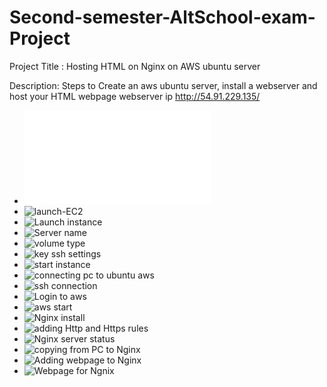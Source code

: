 # Second-semester-AltSchool-exam-Project
Project Title : Hosting HTML on Nginx on AWS ubuntu server


Description: Steps to Create an aws ubuntu server, install a webserver and host your HTML webpage
webserver ip http://54.91.229.135/


- ![Creating aws account](./shots%20from%20Ngnix/Creating-aws-account.md)
- ![launch-EC2](./shots%20from%20Ngnix/launch-EC2.jpg)
- ![Launch instance](./shots%20from%20Ngnix/Lanch-instance.jpg)
- ![Server name](./shots%20from%20Ngnix/Server-name.jpg)
- ![volume type](./shots%20from%20Ngnix/volume-type.jpg)
- ![key ssh settings](./shots%20from%20Ngnix/key-ssh-settings.jpg)
- ![start instance](./shots%20from%20Ngnix/start-instance.jpg)
- ![connecting pc to ubuntu aws](./shots%20from%20Ngnix/remotessh-to-ubuntuaws.jpg)
- ![ssh connection](./shots%20from%20Ngnix/ssh-connection.jpg)
- ![Login to aws](./shots%20from%20Ngnix/Login-to-aws.jpg)
- ![aws start](./shots%20from%20Ngnix/start-instance.jpg)
- ![Nginx install](./shots%20from%20Ngnix/Nginx-installation.jpg)
- ![adding Http and Https rules](./shots%20from%20Ngnix/adding-HTTP.jpg)
- ![Nginx server status](./shots%20from%20Ngnix/Nginx-running.jpg)
- ![copying from PC to Nginx](./shots%20from%20Ngnix/copying-from-PC-to-Nginx-webserver.jpg)
- ![Adding webpage to Nginx](./shots%20from%20Ngnix/Adding-my-webpage-to-Nginx.jpg)
- ![Webpage for Ngnix](./shots%20from%20Ngnix/Hosted-webpage-on-Nginx-on-Aws.jpg)
